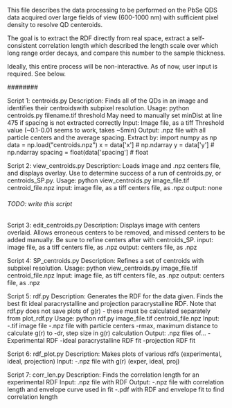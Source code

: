 This file describes the data processing to be performed on the PbSe
QDS data acquired over large fields of view (600-1000 nm) with sufficient
pixel density to resolve QD centeroids.

The goal is to extract the RDF directly from real space, extract a 
self-consistent correlation length which described the length scale over
which long range order decays, and compare this number to the sample
thickness.

Ideally, this entire process will be non-interactive.  As of now, user
input is required.  See below.


########


Script 1: centroids.py
Description: Finds all of the QDs in an image and identifies their centroidswith subpixel resolution.
Usage:  python centroids.py filename.tif threshold
        May need to manually set minDist at line 475 if spacing is not
        extracted correctly
Input:  Image file, as a tiff
        Threshold value (~0.1-0.01 seems to work, takes ~5min)
Output: .npz file with all particle centers and the average spacing.
        Extract by:
            import numpy as np
            data = np.load("centroids.npz")
            x = data['x']   # np.ndarray
            y = data['y']   # np.ndarray
            spacing = float(data['spacing']     # float 


Script 2: view_centroids.py
Description: Loads image and .npz centers file, and displays overlay.  Use
to determine success of a run of centroids.py, or centroids_SP.py.
Usage:      python view_centroids.py image_file.tif centroid_file.npz
input:  image file, as a tiff
        centers file, as .npz
output: none


###### TODO: write this script ######
Script 3: edit_centroids.py
Description: Displays image with centers overlaid.  Allows erroneous
centers to be removed, and missed centers to be added manually. Be sure to
refine centers after with centroids_SP.
input:  image file, as a tiff
        centers file, as .npz
output: centers file, as .npz


Script 4: SP_centroids.py
Description: Refines a set of centroids with subpixel resolution.
Usage:      python view_centroids.py image_file.tif centroid_file.npz
Input:  image file, as tiff
        centers file, as .npz
output: centers file, as .npz


Script 5: rdf.py
Description: Generates the RDF for the data given.  Finds the best fit
ideal paracrystalline and projection paracrystalline RDF.
Note that rdf.py does not save plots of g(r) - these must be calculated 
separately from plot_rdf.py
Usage:      python rdf.py image_file.tif centroid_file.npz 
Input:  -.tif image file
        -.npz file with particle centers
        -rmax, maximum distance to calculate g(r) to
        -dr, step size in g(r) calculation
Output: .npz files of...
        -Experimental RDF
        -ideal paracrystalline RDF fit
        -projection RDF fit


Script 6: rdf_plot.py
Description: Makes plots of various rdfs (experimental, ideal, projection)
Input:  -.npz file with g(r) (exper, ideal, proj)


Script 7: corr_len.py
Description: Finds the correlation length for an experimental RDF
Input: .npz file with RDF
Output: -.npz file with correlation length and envelope curve used in fit
        -.pdf with RDF and envelope fit to find correlation length


